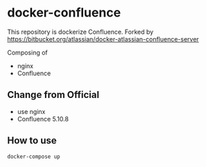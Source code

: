 # docker-confluence

This repository is dockerize Confluence.
Forked by https://bitbucket.org/atlassian/docker-atlassian-confluence-server

Composing of

* nginx
* Confluence

## Change from Official

* use nginx
* Confluence 5.10.8

## How to use

```
docker-compose up
```
